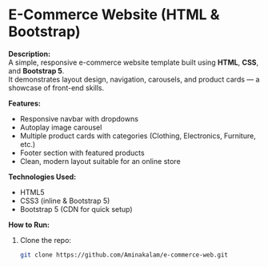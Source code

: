 # E-Commerce Website (HTML & Bootstrap)

**Description:**  
A simple, responsive e-commerce website template built using **HTML**, **CSS**, and **Bootstrap 5**.  
It demonstrates layout design, navigation, carousels, and product cards — a showcase of front-end skills.

**Features:**  
- Responsive navbar with dropdowns  
- Autoplay image carousel  
- Multiple product cards with categories (Clothing, Electronics, Furniture, etc.)  
- Footer section with featured products  
- Clean, modern layout suitable for an online store  

**Technologies Used:**  
- HTML5  
- CSS3 (inline & Bootstrap 5)  
- Bootstrap 5 (CDN for quick setup)  

**How to Run:**  
1. Clone the repo:
   ```bash
   git clone https://github.com/Aminakalam/e-commerce-web.git
